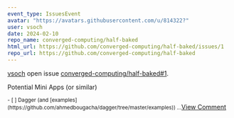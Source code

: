 ```yaml
---
event_type: IssuesEvent
avatar: "https://avatars.githubusercontent.com/u/814322?"
user: vsoch
date: 2024-02-10
repo_name: converged-computing/half-baked
html_url: https://github.com/converged-computing/half-baked/issues/1
repo_url: https://github.com/converged-computing/half-baked
---
```


<a href='https://github.com/vsoch' target='_blank'>vsoch</a> open issue <a href='https://github.com/converged-computing/half-baked/issues/1' target='_blank'>converged-computing/half-baked#1</a>.

<p>Potential Mini Apps (or similar)</p><small>- [ ] Dagger (and [examples](https://github.com/ahmedbougacha/dagger/tree/master/examples))...</small><a href='https://github.com/converged-computing/half-baked/issues/1' target='_blank'>View Comment</a>